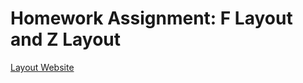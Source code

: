 # Homework Assignment: F Layout and Z Layout
[Layout Website](http://layout3.eastus.azurecontainer.io)